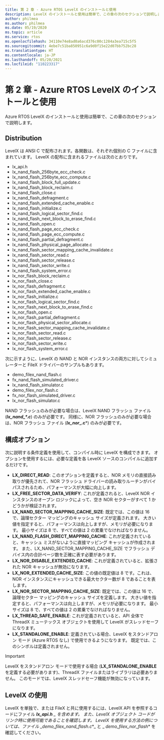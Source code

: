 ```yaml
---
title: 第 2 章 - Azure RTOS LevelX のインストールと使用
description: LevelX のインストールと使用は簡単で、この章の次のセクションで説明します。
author: philmea
ms.author: philmea
ms.date: 05/19/2020
ms.topic: article
ms.service: rtos
ms.openlocfilehash: 34110e74e8ad0a6acd376c00c1284a3ea715c5f5
ms.sourcegitcommit: 4ebe7c51ba850951c6a9d0f15e22d07bb752bc28
ms.translationtype: HT
ms.contentlocale: ja-JP
ms.lasthandoff: 05/20/2021
ms.locfileid: "110223317"
---
```

# <a name="chapter-2---installation-and-use-of-azure-rtos-levelx"></a>第 2 章 - Azure RTOS LevelX のインストールと使用

Azure RTOS LevelX のインストールと使用は簡単で、この章の次のセクションで説明します。

## <a name="distribution"></a>Distribution

LevelX は ANSI C で配布されます。各関数は、それぞれ個別の C ファイルに含まれています。 LevelX の配布に含まれるファイルは次のとおりです。
- lx_api.h
- lx_nand_flash_256byte_ecc_check.c
- lx_nand_flash_256byte_ecc_compute.c
- lx_nand_flash_block_full_update.c
- lx_nand_flash_block_reclaim.c
- lx_nand_flash_close.c
- lx_nand_flash_defragment.c  
- lx_nand_flash_extended_cache_enable.c
- lx_nand_flash_initialize.c
- lx_nand_flash_logical_sector_find.c
- lx_nand_flash_next_block_to_erase_find.c
- lx_nand_flash_open.c
- lx_nand_flash_page_ecc_check.c
- lx_nand_flash_page_ecc_compute.c  
- lx_nand_flash_partial_defragment.c
- lx_nand_flash_physical_page_allocate.c
- lx_nand_flash_sector_mapping_cache_invalidate.c
- lx_nand_flash_sector_read.c
- lx_nand_flash_sector_release.c
- lx_nand_flash_sector_write.c
- lx_nand_flash_system_error.c
- lx_nor_flash_block_reclaim.c
- lx_nor_flash_close.c
- lx_nor_flash_defragment.c  
- lx_nor_flash_extended_cache_enable.c
- lx_nor_flash_initialize.c
- lx_nor_flash_logical_sector_find.c
- lx_nor_flash_next_block_to_erase_find.c
- lx_nor_flash_open.c
- lx_nor_flash_partial_defragment.c
- lx_nor_flash_physical_sector_allocate.c
- lx_nor_flash_sector_mapping_cache_invalidate.c
- lx_nor_flash_sector_read.c
- lx_nor_flash_sector_release.c
- lx_nor_flash_sector_write.c
- lx_nor_flash_system_error.c

次に示すように、LevelX の NAND と NOR インスタンスの両方に対してシミュレーターと FileX ドライバーのサンプルもあります。

- demo_filex_nand_flash.c  
- fx_nand_flash_simulated_driver.c
- lx_nand_flash_simulator.c
- demo_filex_nor_flash.c  
- fx_nor_flash_simulated_driver.c
- lx_nor_flash_simulator.c

NAND フラッシュのみが必要な場合は、LevelX NAND フラッシュ ファイル (***lx_nand_\*.c***) のみが必要です。 同様に、NOR フラッシュのみが必要な場合は、NOR フラッシュ ファイル (**_lx_nor_\_.c***) のみが必要です。

## <a name="configuration-options"></a>構成オプション

次に説明する条件定義を使用して、コンパイル時に LevelX を構成できます。 オプションを使用するには、必要な定義を各 LevelX ソースのコンパイルに追加するだけです。

- **LX_DIRECT_READ**: このオプションを定義すると、NOR メモリの直接読み取りが優先されて、NOR フラッシュ ドライバーの読み取りルーチンがバイパスされるため、パフォーマンスが大幅に向上します。
- **LX_FREE_SECTOR_DATA_VERIFY**: これが定義されると、LevelX NOR インスタンスのオープン ロジックによって、空き NOR セクターがすべて 1 かどうかが検証されます。
- **LX_NAND_SECTOR_MAPPING_CACHE_SIZE**: 既定では、この値は 16 で、論理セクター マッピングのキャッシュ サイズが定義されます。 大きい値を指定すると、パフォーマンスは向上しますが、メモリが必要になります。 最小サイズは 8 で、すべての値は 2 の累乗でなければなりません。
- **LX_NAND_FLASH_DIRECT_MAPPING_CACHE**: これが定義されていると、キャッシュ ミスがないように直接マッピング キャッシュが作成されます。 また、LX_NAND_SECTOR_MAPPING_CACHE_SIZE でフラッシュ デバイス内の合計ページ数を正確に表す必要があります。
- **LX_NOR_DISABLE_EXTENDED_CACHE**: これが定義されていると、拡張された NOR キャッシュが無効になります。
- **LX_NOR_EXTENDED_CACHE_SIZE**: この値の既定値は 8 です。これは、NOR インスタンスにキャッシュできる最大セクター数が 8 であることを表します。
- **LX_NOR_SECTOR_MAPPING_CACHE_SIZE**: 既定では、この値は 16 で、論理セクター マッピングのキャッシュ サイズを定義します。 大きい値を指定すると、パフォーマンスは向上しますが、メモリが必要になります。 最小サイズは 8 で、すべての値は 2 の累乗でなければなりません。
- **LX_THREAD_SAFE_ENABLE**: これが定義されていると、API 全体で ThreadX ミューテックス オブジェクトを使用して LevelX がスレッドセーフになります。
- **LX_STANDALONE_ENABLE**: 定義されている場合、LevelX をスタンドアロン モード (Azure RTOS なし) で使用できるようになります。 既定では、このシンボルは定義されません。

> [!IMPORTANT]
> LevelX をスタンドアロン モードで使用する場合 (**LX_STANDALONE_ENABLE** を定義する必要があります)、ThreadX ファイルまたはライブラリは必要ありません。 このモードでは、LevelX スレッドセーフ機能が無効になっています。

## <a name="using-levelx"></a>LevelX の使用

LevelX を単独で、または FileX と共に使用するには、LevelX API を参照するコードにファイル ***lx_api.h** _ を含めます。 また、LevelX オブジェクト コードがリンク時に使用可能であることを確認します。 LevelX を使用する方法の例については、ファイル _*_demo_filex_nand_flash.c_*_ と _ *_demo_filex_nor_flash_** を確認してください。
